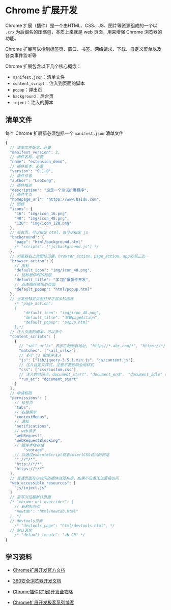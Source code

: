 # Chrome 扩展开发

Chrome 扩展（插件）是一个由HTML、CSS、JS、图片等资源组成的一个以 `.crx` 为后缀名的压缩包，本质上来就是 web 页面，用来增强 Chrome 浏览器的功能。

Chrome 扩展可以控制标签页、窗口、书签、网络请求、下载、自定义菜单以及各类事件监听等

Chrome 扩展包含以下几个核心概念：

+ `manifest.json`：清单文件
+ `content_script`：注入到页面的脚本
+ `popup`：弹出页
+ `background`：后台页
+ `inject`：注入的脚本

## 清单文件

每个 Chrome 扩展都必须包括一个 `manifest.json` 清单文件

```js
{
  // 清单文件版本，必要
  "manifest_version": 2,
  // 插件名称，必要
  "name": "extension_demo",
  // 插件版本，必要
  "version": "0.1.0",
  // 插件作者
  "author": "LeoCong",
  // 插件描述
  "description": "这是一个测试扩展程序",
  // 插件主页
  "homepage_url": "https://www.baidu.com",
  // 图标
  "icons": {
    "16": "img/icon_16.png",
    "48": "img/icon_48.png",
    "128": "img/icon_128.png"
  },
  // 后台页，可以指定 html，也可以指定 js 
  "background": {
    "page": "html/background.html"
    /* "scripts": ["js/background.js"] */
  },
  // 浏览器右上角图标设置，browser_action、page_action、app必须三选一
  "browser_action": {
    // 图标
    "default_icon": "img/icon_48.png",
    // 鼠标悬停时的标题
    "default_title": "学习扩展插件开发",
    // 点击图标弹出的页面
    "default_popup": "html/popup.html"
  },
  // 当某些特定页面打开才显示的图标
	/* "page_action":
	{
		"default_icon": "img/icon_48.png",
		"default_title": "我是pageAction",
		"default_popup": "popup.html"
	},*/
  // 注入页面的脚本，可以多个
  "content_scripts": [
    {
      // "<all_urls>" 表示匹配所有地址, "http://*.abc.com/*", "https://*/*"
      "matches": ["<all_urls>"],
      // 多个 js 按顺序注入
      "js": ["lib/jquery-3.5.1.min.js", "js/content.js"],
      // 注入自定义样式，注意不要影响全局样式
      "css": ["css/custom.css"],
      // 注入的时间点，document_start"、"document_end"、 "document_idle"（默认），表示页面空闲时
      "run_at": "document_start"
    }
  ],
  // 申请权限
  "permissions": [
    // 标签页
    "tabs", 
    // 右键菜单
    "contextMenus",
    // 通知
    "notifications",
    // web请求
    "webRequest",
    "webRequestBlocking",
    // 插件本地存储
		"storage",
    // 以通过executeScript或者insertCSS访问的网站
    "*://*/*", 
    "http://*/*", 
    "https://*/*"
  ],
  // 普通页面可以访问的插件资源列表，如果不设置无法直接访问
  "web_accessible_resources": [
    "js/inject.js"
  ]
  // 重写浏览器默认页面
  /* "chrome_url_overrides": {
    // 新的标签页
    "newtab": "html/newtab.html"
  }, */
  // devtools页面
	/* "devtools_page": "html/devtools.html", */
  // 默认语言
	/* "default_locale": "zh_CN" */
}
```

## 学习资料

+ [Chrome扩展开发官方文档](https://developer.chrome.com/extensions)

+ [360安全浏览器开发文档](http://open.se.360.cn/open/extension_dev/overview.html)

+ [Chrome插件(扩展)开发全攻略](https://www.cnblogs.com/liuxianan/p/chrome-plugin-develop.html)

+ [Chrome扩展开发极客系列博客](https://www.cnblogs.com/champagne/p/?page=2)